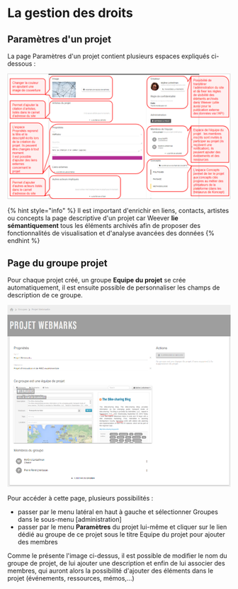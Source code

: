 # La gestion des droits

## Paramètres d'un projet

La page Paramètres d'un projet contient plusieurs espaces expliqués ci-dessous : 

![Page Param&#xE8;tres d&apos;un projet](../.gitbook/assets/image%20%2812%29.png)

{% hint style="info" %}
Il est important d'enrichir en liens, contacts, artistes ou concepts la page descriptive d'un projet car Weever **lie sémantiquement** tous les éléments archivés afin de proposer des fonctionnalités de visualisation et d'analyse avancées des données
{% endhint %}

## Page du groupe projet

Pour chaque projet créé, un groupe **Equipe du projet** se crée automatiquement, il est ensuite possible de personnaliser les champs de description de ce groupe.

![Page d&apos;un groupe projet](../.gitbook/assets/image%20%284%29.png)

Pour accéder à cette page, plusieurs possibilités : 

* passer par le menu latéral en haut à gauche et sélectionner Groupes dans le sous-menu \[administration\]
* passer par le menu **Paramètres** du projet lui-même et cliquer sur le lien dédié au groupe de ce projet sous le titre Equipe du projet pour ajouter des membres

Comme le présente l'image ci-dessus, il est possible de modifier le nom du groupe de projet, de lui ajouter une description et enfin de lui associer des membres, qui auront alors la possibilité d'ajouter des éléments dans le projet \(événements, ressources, mémos,...\)



